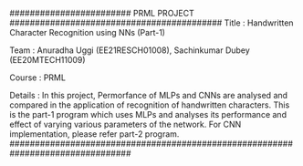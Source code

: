 ######################## PRML PROJECT ##########################################
 Title   : Handwritten Character Recognition using NNs (Part-1)
 
 Team    : Anuradha Uggi (EE21RESCH01008), Sachinkumar Dubey (EE20MTECH11009)
 
 Course  : PRML

 Details : In this project, Permorfance of MLPs and CNNs are analysed and
           compared in the application of recognition of handwritten characters.
           This is the part-1 program which uses MLPs and analyses its 
           performance and effect of varying various parameters of the network.
           For CNN implementation, please refer part-2 program.
################################################################################
